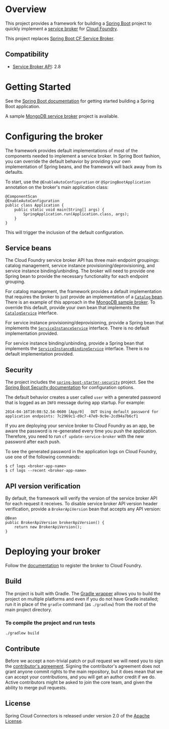
# Overview

This project provides a framework for building a [Spring Boot](http://projects.spring.io/spring-boot/) project to quickly implement a [service broker](http://docs.cloudfoundry.org/services/overview.html) for [Cloud Foundry](http://www.cloudfoundry.org).

This project replaces [Spring Boot CF Service Broker](https://github.com/cloudfoundry-community/spring-boot-cf-service-broker). 

## Compatibility

* [Service Broker API](http://docs.cloudfoundry.org/services/api.html): 2.8

# Getting Started

See the [Spring Boot documentation](http://docs.spring.io/spring-boot/docs/current/reference/htmlsingle/#getting-started-first-application) for getting started building a Spring Boot application.

A sample [MongoDB service broker](https://github.com/spring-cloud-samples/cloudfoundry-service-broker) project is available.

# Configuring the broker

The framework provides default implementations of most of the components needed to implement a service broker. In Spring Boot fashion, you can override the default behavior by providing your own implementation of Spring beans, and the framework will back away from its defaults.

To start, use the `@EnableAutoConfiguration` or `@SpringBootApplication` annotation on the broker's main application class:

    @ComponentScan
    @EnableAutoConfiguration
    public class Application {
        public static void main(String[] args) {
            SpringApplication.run(Application.class, args);
        }
    }

This will trigger the inclusion of the default configuration.

## Service beans

The Cloud Foundry service broker API has three main endpoint groupings: catalog management, service instance provisioning/deprovisioning, and service instance binding/unbinding. The broker will need to provide one Spring bean to provide the necessary functionality for each endpoint grouping.

For catalog management, the framework provides a default implementation that requires the broker to just provide an implementation of a [`Catalog` bean](src/main/java/org/springframework/cloud/servicebroker/model/Catalog.java). There is an example of this approach in the [MongoDB sample broker](https://github.com/spgreenberg/spring-boot-cf-service-broker-mongo/blob/master/src/main/java/org/springframework/cloud/servicebroker/mongodb/config/CatalogConfig.java). To override this default, provide your own bean that implements the [`CatalogService`](src/main/java/org/springframework/cloud/servicebroker/service/CatalogService.java) interface.

For service instance provisioning/deprovisioning, provide a Spring bean that implements the [`ServiceInstanceService`](src/main/java/org/springframework/cloud/servicebroker/service/ServiceInstanceService.java) interface. There is no default implementation provided.

For service instance binding/unbinding, provide a Spring bean that implements the [`ServiceInstanceBindingService`](src/main/java/org/springframework/cloud/servicebroker/service/ServiceInstanceBindingService.java) interface. There is no default implementation provided.

## Security

The project includes the [`spring-boot-starter-security`](https://github.com/spring-projects/spring-boot/tree/master/spring-boot-starters/spring-boot-starter-security) project.  See the [Spring Boot Security documentation](http://docs.spring.io/spring-boot/docs/current/reference/htmlsingle/#boot-features-security) for configuration options.

The default behavior creates a user called `user` with a generated password that is logged as an `INFO` message during app startup.  For example:

    2014-04-16T10:08:52.54-0600 [App/0]   OUT Using default password for application endpoints: 7c2969c1-d9c7-47e9-9c9e-2cd94a7b6cf1

If you are deploying your service broker to Cloud Foundry as an app, be aware the password is re-generated every time you push the application.  Therefore, you need to run `cf update-service-broker` with the new password after each push.

To see the generated password in the application logs on Cloud Foundry, use one of the following commands:

    $ cf logs <broker-app-name>
    $ cf logs --recent <broker-app-name>

## API version verification

By default, the framework will verify the version of the service broker API for each request it receives. To disable service broker API version header verification, provide a `BrokerApiVersion` bean that accepts any API version:

    @Bean
    public BrokerApiVersion brokerApiVersion() {
        return new BrokerApiVersion();
    }

# Deploying your broker

Follow the [documentation](http://docs.cloudfoundry.org/services/managing-service-brokers.html) to register the broker to Cloud Foundry.

## Build

The project is built with Gradle. The [Gradle wrapper](https://docs.gradle.org/current/userguide/gradle_wrapper.html) allows you to build the project on multiple platforms and even if you do not have Gradle installed; run it in place of the `gradle` command (as `./gradlew`) from the root of the main project directory.

### To compile the project and run tests

    ./gradlew build

## Contribute

Before we accept a non-trivial patch or pull request we will need you to sign the [contributor's agreement](https://support.springsource.com/spring_committer_signup). Signing the contributor's agreement does not grant anyone commit rights to the main repository, but it does mean that we can accept your contributions, and you will get an author credit if we do.  Active contributors might be asked to join the core team, and given the ability to merge pull requests.

## License

Spring Cloud Connectors is released under version 2.0 of the [Apache License](http://www.apache.org/licenses/LICENSE-2.0).

